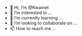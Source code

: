 - 👋 Hi, I’m @Kwainet
- 👀 I’m interested in ...
- 🌱 I’m currently learning ...
- 💞️ I’m looking to collaborate on ...
- 📫 How to reach me ...

<!---
Kwainet/Kwainet is a ✨ special ✨ repository because its `README.md` (this file) appears on your GitHub profile.
You can click the Preview link to take a look at your changes.
--->
